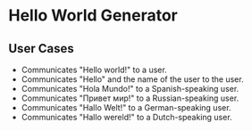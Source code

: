 # Hello World Generator

## User Cases
* Communicates "Hello world!" to a user.
* Communicates "Hello" and the name of the user to the user.
* Communicates "Hola Mundo!" to a Spanish-speaking user.
* Communicates "Привет мир!" to a Russian-speaking user.
* Communicates "Hallo Welt!" to a German-speaking user.
* Communicates "Hallo wereld!" to a Dutch-speaking user.
